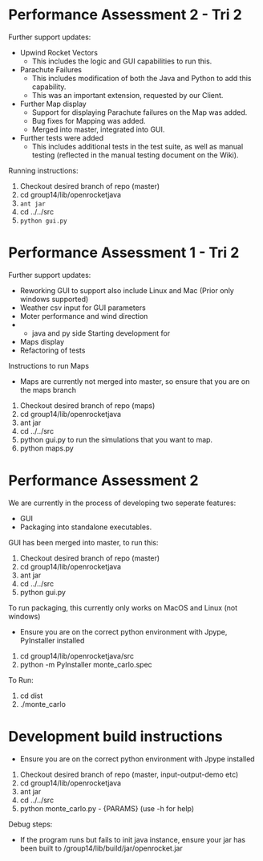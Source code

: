 # Performance Assessment 2 - Tri 2
Further support updates: 
- Upwind Rocket Vectors
	- This includes the logic and GUI capabilities to run this. 
- Parachute Failures
	-  This includes modification of both the Java and Python to add this capability.
	- This was an important extension, requested by our Client.
- Further Map display
	- Support for displaying Parachute failures on the Map was added.
	- Bug fixes for Mapping was added.
	- Merged into master, integrated into GUI.
- Further tests were added
	- This includes additional tests in the test suite, as well as manual testing (reflected in the manual testing document  on the Wiki).

Running instructions:
1. Checkout desired branch of repo (master)
2. cd group14/lib/openrocketjava
3. `ant jar`
4. cd ../../src
5. `python gui.py`


# Performance Assessment 1 - Tri 2
Further support updates: 
- Reworking GUI to support also include Linux and Mac (Prior only windows supported)
- Weather csv input for GUI parameters
- Moter performance and wind direction 
- - java and py side
Starting development for 
- Maps display
- Refactoring of tests
 
Instructions to run Maps
- Maps are currently not merged into master, so ensure that you are on the maps branch
1. Checkout desired branch of repo (maps)
2. cd group14/lib/openrocketjava
3. ant jar
4. cd ../../src
5. python gui.py to run the simulations that you want to map. 
6. python maps.py

# Performance Assessment 2 

We are currently in the process of developing two seperate features:
- GUI
- Packaging into standalone executables.
 
GUI has been merged into master, to run this:
1. Checkout desired branch of repo (master)
2. cd group14/lib/openrocketjava
3. ant jar
4. cd ../../src
5. python gui.py

To run packaging, this currently only works on MacOS and Linux (not windows)
- Ensure you are on the correct python environment with Jpype, PyInstaller installed
1. cd group14/lib/openrocketjava/src
2. python -m PyInstaller monte_carlo.spec

To Run:
1. cd dist
2. ./monte_carlo

# Development build instructions

- Ensure you are on the correct python environment with Jpype installed

1. Checkout desired branch of repo (master, input-output-demo etc)
2. cd group14/lib/openrocketjava
3. ant jar
4. cd ../../src
5. python monte_carlo.py - {PARAMS} (use -h for help)

Debug steps:

- If the program runs but fails to init java instance, ensure your jar has been built to /group14/lib/build/jar/openrocket.jar